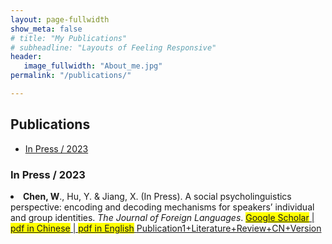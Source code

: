 ```yaml
---
layout: page-fullwidth
show_meta: false
# title: "My Publications"
# subheadline: "Layouts of Feeling Responsive"
header:
   image_fullwidth: "About_me.jpg"
permalink: "/publications/"

---
```

<!-- https://raw.githubusercontent.com/wenjunchen29/web/ca227c12e296d8d1493b3843cd8d55ba830add7f/images/logo.png -->

<div id="publications">
  <h2>Publications</h2>
  <ul>
    <li><a href="#In Press / 2023">In Press / 2023</a></li>
    <!-- <li><a href="#2022">2022</a></li>
    <li><a href="#2021">2021</a></li>
    <li><a href="#2020">2020</a></li> -->
  </ul>
  <h3 id="In Press / 2023">In Press / 2023</h3>
  <u1>
    <li><strong>Chen, W</strong>., Hu, Y. & Jiang, X. (In Press). A social psycholinguistics perspective: encoding and decoding mechanisms for speakers’ individual and group identities. <em>The Journal of Foreign Languages</em>. 
    <a href="https://scholar.google.co.uk/citations?view_op=view_citation&hl=zh-TW&user=iF2CM7sAAAAJ&sortby=pubdate&citation_for_view=iF2CM7sAAAAJ:DwWRdx-KAo4C" target="_blank"><span style="background-color:yellow">Google Scholar</span> | <a href="https://raw.githubusercontent.com/wenjunchen29/web/40774f46ccd4160a277211f0ede2b4d6d473331d/files/Publication1_Literature_Review_Chinese.pdf"><span style="background-color:yellow" target="_blank">pdf in Chinese</span> | <a href="https://raw.githubusercontent.com/wenjunchen29/web/40774f46ccd4160a277211f0ede2b4d6d473331d/files/Publication1_Literature_Review_English.pdf" target="_blank"><span style="background-color:yellow">pdf in English</span>
  <u1>
 Publication1+Literature+Review+CN+Version
  <!-- </ul>
  <h3 id="2022">2022</h3>
  <ul>
    <li>Bara, I., Binney, R. J., & Ramsey, R. (2022). Investigating the Role of Working Memory Resources across Aesthetic and Non-Aesthetic Judgments. Quarterly Journal of Experimental Psychology. <a href="pdf">pdf</a>  <a href="doi">doi</a>  <a href="Open Science Framework">Open Science Framework</a>  <a href="preprint">preprint</a></li>
  </ul>
  <h3 id="2021">2021</h3>
  <ul>
    <li>Bara, I., Darda, K. M., Kurz, A. S., & Ramsey, R. (2021). Functional Specificity and Neural Integration in the Aesthetic Appreciation of Artworks with Implied Motion. European Journal of Neuroscience. <a href="pdf">pdf</a>  <a href="doi">doi</a>  <a href="Open Science Framework">Open Science Framework</a>  <a href="preprint">preprint</a></li>
  </ul> -->
